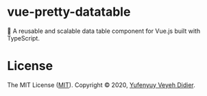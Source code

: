 # vue-pretty-datatable

:dart: A reusable and scalable data table component for Vue.js built with TypeScript.


# License

The MIT License ([MIT](#)).
Copyright &copy; 2020, [Yufenyuy Veyeh Didier](https://github.com/yveyeh).
